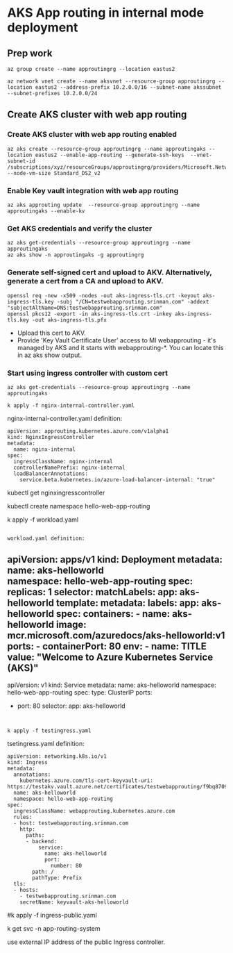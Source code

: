 #  AKS App routing in internal mode deployment  


## Prep work  

``` 
az group create --name approutingrg --location eastus2

az network vnet create --name aksvnet --resource-group approutingrg --location eastus2 --address-prefix 10.2.0.0/16 --subnet-name akssubnet --subnet-prefixes 10.2.0.0/24  
```

## Create AKS cluster with web app routing  

### Create AKS cluster with web app routing enabled 
```  
az aks create --resource-group approutingrg --name approutingaks --location eastus2 --enable-app-routing --generate-ssh-keys  --vnet-subnet-id /subscriptions/xyz/resourceGroups/approutingrg/providers/Microsoft.Network/virtualNetworks/aksvnet/subnets/akssubnet --node-vm-size Standard_DS2_v2
```  

### Enable Key vault integration with web app routing  
```
az aks approuting update  --resource-group approutingrg --name approutingaks --enable-kv 
``` 

### Get AKS credentials and verify the cluster  
```
az aks get-credentials --resource-group approutingrg --name approutingaks   
az aks show -n approutingaks -g approutingrg
```

### Generate self-signed cert and upload to AKV.  Alternatively, generate a cert from a CA and upload to AKV.    
```
openssl req -new -x509 -nodes -out aks-ingress-tls.crt -keyout aks-ingress-tls.key -subj "/CN=testwebapprouting.srinman.com" -addext "subjectAltName=DNS:testwebapprouting.srinman.com"
openssl pkcs12 -export -in aks-ingress-tls.crt -inkey aks-ingress-tls.key -out aks-ingress-tls.pfx
``` 

- Upload this cert to AKV. 
- Provide 'Key Vault Certificate User' access to MI webapprouting - it's managed by AKS and it starts with webapprouting-*.  You can locate this in az aks show output.


### Start using ingress controller with custom cert

```
az aks get-credentials --resource-group approutingrg --name approutingaks   

k apply -f nginx-internal-controller.yaml  
```

nginx-internal-controller.yaml definition:  
```
apiVersion: approuting.kubernetes.azure.com/v1alpha1
kind: NginxIngressController
metadata:
  name: nginx-internal
spec:
  ingressClassName: nginx-internal
  controllerNamePrefix: nginx-internal
  loadBalancerAnnotations: 
    service.beta.kubernetes.io/azure-load-balancer-internal: "true"
``` 


kubectl get nginxingresscontroller  

kubectl create namespace hello-web-app-routing  

k apply -f workload.yaml  
```

workload.yaml definition:
```
apiVersion: apps/v1
kind: Deployment
metadata:
  name: aks-helloworld  
  namespace: hello-web-app-routing
spec:
  replicas: 1
  selector:
    matchLabels:
      app: aks-helloworld
  template:
    metadata:
      labels:
        app: aks-helloworld
    spec:
      containers:
      - name: aks-helloworld
        image: mcr.microsoft.com/azuredocs/aks-helloworld:v1
        ports:
        - containerPort: 80
        env:
        - name: TITLE
          value: "Welcome to Azure Kubernetes Service (AKS)"
---
apiVersion: v1
kind: Service
metadata:
  name: aks-helloworld
  namespace: hello-web-app-routing
spec:
  type: ClusterIP
  ports:
  - port: 80
  selector:
    app: aks-helloworld
```


k apply -f testingress.yaml  
```

tsetingress.yaml definition:
```
apiVersion: networking.k8s.io/v1
kind: Ingress
metadata:
  annotations:
    kubernetes.azure.com/tls-cert-keyvault-uri: https://testakv.vault.azure.net/certificates/testwebapprouting/f9bq87093734f
  name: aks-helloworld
  namespace: hello-web-app-routing
spec:
  ingressClassName: webapprouting.kubernetes.azure.com
  rules:
  - host: testwebapprouting.srinman.com 
    http:
      paths:
      - backend:
          service:
            name: aks-helloworld
            port:
              number: 80
        path: /
        pathType: Prefix
  tls:
  - hosts:
    - testwebapprouting.srinman.com
    secretName: keyvault-aks-helloworld
``` 

#k apply -f ingress-public.yaml    

k get svc -n app-routing-system

use external IP address of the public Ingress controller.


